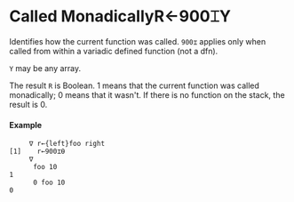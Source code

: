 




<h1 class="heading"><span class="name">Called Monadically</span><span class="command">R←900⌶Y</span></h1>

Identifies how the current function was called. `900⌶` applies only when called from within a variadic defined function (not a dfn).


`Y` may be any array.


The result `R` is Boolean. 1 means that the current function was called monadically; 0 means that it wasn't. If there is no function on the stack, the result is 0.

#### Example
```apl
     ∇ r←{left}foo right
[1]    r←900⌶⍬
     ∇
      foo 10
1
      0 foo 10
0

```



